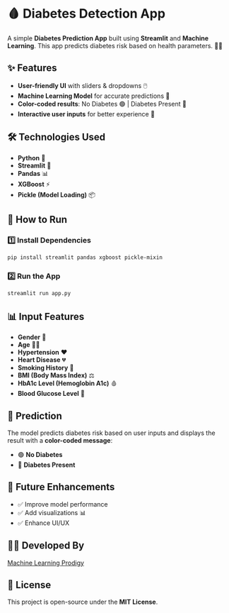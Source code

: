 # 🩸 Diabetes Detection App  

A simple **Diabetes Prediction App** built using **Streamlit** and **Machine Learning**. This app predicts diabetes risk based on health parameters. 🏥🔬  

## ✨ Features  
- **User-friendly UI** with sliders & dropdowns 🖱️  
- **Machine Learning Model** for accurate predictions 🤖  
- **Color-coded results**: No Diabetes 🟢 | Diabetes Present 🔴  
- **Interactive user inputs** for better experience 🎯  

## 🛠️ Technologies Used  
- **Python** 🐍  
- **Streamlit** 🎈  
- **Pandas** 📊  
- **XGBoost** ⚡  
- **Pickle (Model Loading)** 📦  

## 🚀 How to Run  
### 1️⃣ Install Dependencies  
```sh  
pip install streamlit pandas xgboost pickle-mixin  
```  

### 2️⃣ Run the App  
```sh  
streamlit run app.py  
```  

## 📊 Input Features  
- **Gender** 🚻  
- **Age** 👶👴  
- **Hypertension** ❤️  
- **Heart Disease** 💔  
- **Smoking History** 🚬  
- **BMI (Body Mass Index)** ⚖️  
- **HbA1c Level (Hemoglobin A1c)** 🩸  
- **Blood Glucose Level** 🍬  

## 🎯 Prediction  
The model predicts diabetes risk based on user inputs and displays the result with a **color-coded message**:  
- 🟢 **No Diabetes**  
- 🔴 **Diabetes Present**  

## 📌 Future Enhancements  
- ✅ Improve model performance  
- ✅ Add visualizations 📊  
- ✅ Enhance UI/UX  

## 👨‍💻 Developed By  
[Machine Learning Prodigy](https://github.com/machinelearningprodigy)  

## 📜 License  
This project is open-source under the **MIT License**.  
